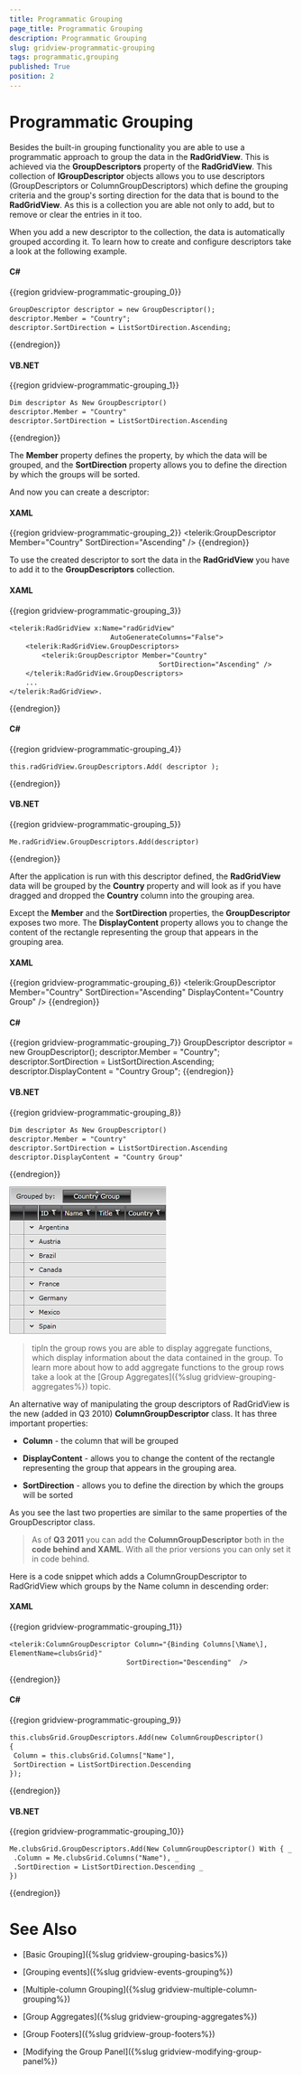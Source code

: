 ```yaml
---
title: Programmatic Grouping
page_title: Programmatic Grouping
description: Programmatic Grouping
slug: gridview-programmatic-grouping
tags: programmatic,grouping
published: True
position: 2
---
```


# Programmatic Grouping

Besides the built-in grouping functionality you are able to use a programmatic approach to group the data in the __RadGridView__. This is achieved via the __GroupDescriptors__ property of the __RadGridView__. This collection of __IGroupDescriptor__ objects allows you to use descriptors (GroupDescriptors or ColumnGroupDescriptors) which define the grouping criteria and the group's sorting direction for the data that is bound to the __RadGridView__. As this is a collection you are able not only to add, but to remove or clear the entries in it too.

When you add a new descriptor to the collection, the data is automatically grouped according it. To learn how to create and configure descriptors take a look at the following example.

#### __C#__

{{region gridview-programmatic-grouping_0}}

	GroupDescriptor descriptor = new GroupDescriptor();
	descriptor.Member = "Country";
	descriptor.SortDirection = ListSortDirection.Ascending;
{{endregion}}


#### __VB.NET__

{{region gridview-programmatic-grouping_1}}

	Dim descriptor As New GroupDescriptor()
	descriptor.Member = "Country"
	descriptor.SortDirection = ListSortDirection.Ascending
{{endregion}}


The __Member__ property defines the property, by which the data will be grouped, and the __SortDirection__ property allows you to define the direction by which the groups will be sorted.

And now you can create a descriptor:

#### __XAML__

{{region gridview-programmatic-grouping_2}}
	<telerik:GroupDescriptor Member="Country"
	                         SortDirection="Ascending" />
{{endregion}}


To use the created descriptor to sort the data in the __RadGridView__ you have to add it to the __GroupDescriptors__ collection.

#### __XAML__

{{region gridview-programmatic-grouping_3}}

	<telerik:RadGridView x:Name="radGridView"
	                         AutoGenerateColumns="False">
	    <telerik:RadGridView.GroupDescriptors>
	        <telerik:GroupDescriptor Member="Country"
	                                     SortDirection="Ascending" />
	    </telerik:RadGridView.GroupDescriptors>
	    ...
	</telerik:RadGridView>.
{{endregion}}

#### __C#__

{{region gridview-programmatic-grouping_4}}

	this.radGridView.GroupDescriptors.Add( descriptor );
{{endregion}}

#### __VB.NET__

{{region gridview-programmatic-grouping_5}}

	Me.radGridView.GroupDescriptors.Add(descriptor)
{{endregion}}


After the application is run with this descriptor defined, the __RadGridView__ data will be grouped by the __Country__ property and will look as if you have dragged and dropped the __Country__ column into the grouping area.

Except the __Member__ and the __SortDirection__ properties, the __GroupDescriptor__ exposes two more. The __DisplayContent__ property allows you to change the content of the rectangle representing the group that appears in the grouping area.

#### __XAML__

{{region gridview-programmatic-grouping_6}}
	<telerik:GroupDescriptor Member="Country"
                             SortDirection="Ascending"
                             DisplayContent="Country Group" />
{{endregion}}

#### __C#__

{{region gridview-programmatic-grouping_7}}
	GroupDescriptor descriptor = new GroupDescriptor();
	descriptor.Member = "Country";
	descriptor.SortDirection = ListSortDirection.Ascending;
	descriptor.DisplayContent = "Country Group";
{{endregion}}

#### __VB.NET__

{{region gridview-programmatic-grouping_8}}

	Dim descriptor As New GroupDescriptor()
	descriptor.Member = "Country"
	descriptor.SortDirection = ListSortDirection.Ascending
	descriptor.DisplayContent = "Country Group"
{{endregion}}

![](images/RadGridView_ProgrammaticGrouping_1.png)

>tipIn the group rows you are able to display aggregate functions, which display information about the data contained in the group. To learn more about how to add aggregate functions to the group rows take a look at the [Group Aggregates]({%slug gridview-grouping-aggregates%}) topic.

An alternative way of manipulating the group descriptors of RadGridView is the new (added in Q3 2010) __ColumnGroupDescriptor__ class. It has three important properties:

* __Column__ - the column that will be grouped
            
* __DisplayContent__ - allows you to change the content of the rectangle representing the group that appears in the grouping area.
            
* __SortDirection__ - allows you to define the direction by which the groups will be sorted      

As you see the last two properties are similar to the same properties of the GroupDescriptor class. 

>As of __Q3 2011__ you can add the __ColumnGroupDescriptor__ both in the __code behind and XAML__. With all the prior versions you can only set it in code behind.

Here is a code snippet which adds a ColumnGroupDescriptor to RadGridView which groups by the Name column in descending order:

#### __XAML__

{{region gridview-programmatic-grouping_11}}

	<telerik:ColumnGroupDescriptor Column="{Binding Columns[\Name\], ElementName=clubsGrid}"
	                             SortDirection="Descending"  />
{{endregion}}

#### __C#__

{{region gridview-programmatic-grouping_9}}

	this.clubsGrid.GroupDescriptors.Add(new ColumnGroupDescriptor() 
	{ 
	 Column = this.clubsGrid.Columns["Name"],
	 SortDirection = ListSortDirection.Descending
	});
{{endregion}}


#### __VB.NET__

{{region gridview-programmatic-grouping_10}}

	Me.clubsGrid.GroupDescriptors.Add(New ColumnGroupDescriptor() With { _
	 .Column = Me.clubsGrid.Columns("Name"), _
	 .SortDirection = ListSortDirection.Descending _
	})
{{endregion}}

# See Also

 * [Basic Grouping]({%slug gridview-grouping-basics%})

 * [Grouping events]({%slug gridview-events-grouping%})

 * [Multiple-column Grouping]({%slug gridview-multiple-column-grouping%})

 * [Group Aggregates]({%slug gridview-grouping-aggregates%})

 * [Group Footers]({%slug gridview-group-footers%})

 * [Modifying the Group Panel]({%slug gridview-modifying-group-panel%})

